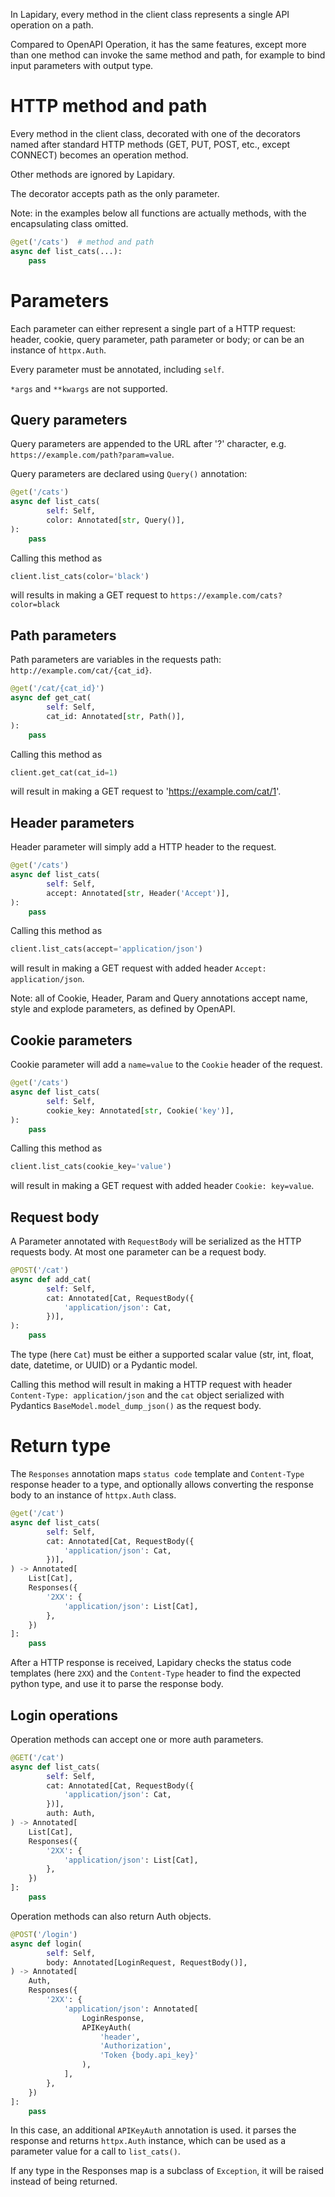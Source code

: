 In Lapidary, every method in the client class represents a single API operation on a path.

Compared to OpenAPI Operation, it has the same features, except more than one method can invoke the same method and path, for example to bind input parameters with output type.

# HTTP method and path

Every method in the client class, decorated with one of the decorators named after standard HTTP methods (GET, PUT, POST, etc., except CONNECT) becomes an operation method.

Other methods are ignored by Lapidary.

The decorator accepts path as the only parameter.

Note: in the examples below all functions are actually methods, with the encapsulating class omitted.

```python
@get('/cats')  # method and path
async def list_cats(...):
    pass
```

# Parameters

Each parameter can either represent a single part of a HTTP request: header, cookie, query parameter, path parameter or body; or can be an instance of `httpx.Auth`.

Every parameter must be annotated, including `self`.

`*args` and `**kwargs` are not supported.

## Query parameters

Query parameters are appended to the URL after '?' character, e.g. `https://example.com/path?param=value`.

Query parameters are declared using `Query()` annotation:

```python
@get('/cats')
async def list_cats(
        self: Self,
        color: Annotated[str, Query()],
):
    pass
```

Calling this method as

```python
client.list_cats(color='black')
```

will results in making a GET request to `https://example.com/cats?color=black`

## Path parameters

Path parameters are variables in the requests path: `http://example.com/cat/{cat_id}`.

```python
@get('/cat/{cat_id}')
async def get_cat(
        self: Self,
        cat_id: Annotated[str, Path()],
):
    pass
```

Calling this method as

```python
client.get_cat(cat_id=1)
```

will result in making a GET request to 'https://example.com/cat/1'.

## Header parameters

Header parameter will simply add a HTTP header to the request.

```python
@get('/cats')
async def list_cats(
        self: Self,
        accept: Annotated[str, Header('Accept')],
):
    pass
```

Calling this method as

```python
client.list_cats(accept='application/json')
```

will result in making a GET request with added header `Accept: application/json`.

Note: all of Cookie, Header, Param and Query annotations accept name, style and explode parameters, as defined by OpenAPI.

## Cookie parameters

Cookie parameter will add a `name=value` to the `Cookie` header of the request.

```python
@get('/cats')
async def list_cats(
        self: Self,
        cookie_key: Annotated[str, Cookie('key')],
):
    pass
```

Calling this method as

```python
client.list_cats(cookie_key='value')
```

will result in making a GET request with added header `Cookie: key=value`.

## Request body

A Parameter annotated with `RequestBody` will be serialized as the HTTP requests body. At most one parameter can be a request body.

```python
@POST('/cat')
async def add_cat(
        self: Self,
        cat: Annotated[Cat, RequestBody({
            'application/json': Cat,
        })],
):
    pass
```

The type (here `Cat`) must be either a supported scalar value (str, int, float, date, datetime, or UUID) or a Pydantic model.

Calling this method will result in making a HTTP request with header `Content-Type: application/json` and the `cat` object serialized with Pydantics `BaseModel.model_dump_json()` as the request body.

# Return type

The `Responses` annotation maps `status code` template and `Content-Type` response header to a type,
and optionally allows converting the response body to an instance of `httpx.Auth`
class.

```python
@get('/cat')
async def list_cats(
        self: Self,
        cat: Annotated[Cat, RequestBody({
            'application/json': Cat,
        })],
) -> Annotated[
    List[Cat],
    Responses({
        '2XX': {
            'application/json': List[Cat],
        },
    })
]:
    pass
```

After a HTTP response is received, Lapidary checks the status code templates (here `2XX`) and the `Content-Type` header to find the expected python type, and use it to parse the response body.

## Login operations

Operation methods can accept one or more auth parameters.

```python
@GET('/cat')
async def list_cats(
        self: Self,
        cat: Annotated[Cat, RequestBody({
            'application/json': Cat,
        })],
        auth: Auth,
) -> Annotated[
    List[Cat],
    Responses({
        '2XX': {
            'application/json': List[Cat],
        },
    })
]:
    pass
```

Operation methods can also return Auth objects.

```python
@POST('/login')
async def login(
        self: Self,
        body: Annotated[LoginRequest, RequestBody()],
) -> Annotated[
    Auth,
    Responses({
        '2XX': {
            'application/json': Annotated[
                LoginResponse,
                APIKeyAuth(
                    'header',
                    'Authorization',
                    'Token {body.api_key}'
                ),
            ],
        },
    })
]:
    pass
```

In this case, an additional `APIKeyAuth` annotation is used. it parses the response and returns `httpx.Auth` instance, which can be used as a parameter value for a call to `list_cats()`.

If any type in the Responses map is a subclass of `Exception`, it will be raised instead of being returned.
